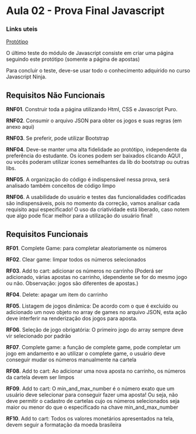 # Aula 02 - Prova Final Javascript

### Links uteis
[Protótipo](https://xd.adobe.com/view/4bd3fba7-f671-4202-b5e2-17137367ef1d-1e80/screen/8497f9e8-5eff-4ae8-8380-b1874cd674c0/specs/)
[]()

O último teste do módulo de Javascript consiste em criar uma página seguindo este protótipo (somente a página de apostas)

Para concluir o teste, deve-se usar todo o conhecimento adquirido no curso Javascript Ninja.


## Requisitos Não Funcionais
**RNF01**. Construir toda a página utilizando Html, CSS e Javascript Puro.

**RNF02**. Consumir o arquivo JSON para obter os jogos e suas regras (em anexo aqui)

**RNF03**. Se preferir, pode utilizar Bootstrap

**RNF04**. Deve-se manter uma alta fidelidade ao protótipo, independente da preferência do estudante. Os ícones podem ser baixados clicando AQUI , ou vocês poderam utilizar ícones semelhantes da lib do bootstrap ou outras libs.

**RNF05**. A organização do código é indispensável nessa prova, será analisado também conceitos de código limpo

**RNF06**. A usabilidade do usuário e testes das funcionalidades codificadas são indispensáveis, pois no momento da correção, vamos analisar cada requisito aqui especificado! O uso da criatividade está liberado, caso notem que algo pode ficar melhor para a utilização do usuário final!


## Requisitos Funcionais
**RF01**. Complete Game: para completar aleatoriamente os números

**RF02**. Clear game: limpar todos os números selecionados

**RF03**. Add to cart: adicionar os números no carrinho (Poderá ser adicionado, várias apostas no carrinho, idependente se for do mesmo jogo ou não. Observação: jogos são diferentes de apostas.)

**RF04**. Delete: apagar um item do carrinho

**RF05**. Listagem de jogos dinâmica: De acordo com o que é excluído ou adicionado um novo objeto no array de games no arquivo JSON, esta ação deve interferir na renderização dos jogos para aposta.

**RF06**. Seleção de jogo obrigatória: O primeiro jogo do array sempre deve vir selecionado por padrão

**RF07**. Complete game: a função de complete game, pode completar um jogo em andamento e ao utilizar o complete game, o usuário deve conseguir mudar os números manualmente na cartela

**RF08**. Add to cart: Ao adicionar uma nova aposta no carrinho, os números da cartela devem ser limpos

**RF09**. Add to cart: O min_and_max_number é o número exato que um usuário deve selecionar para conseguir fazer uma aposta! Ou seja, não deve permitir o cadastro de cartelas cujo os números selecionados seja maior ou menor do que o especificado na chave min_and_max_number

**RF10**. Add to cart: Todos os valores monetários apresentados na tela, devem seguir a formatação da moeda brasileira
